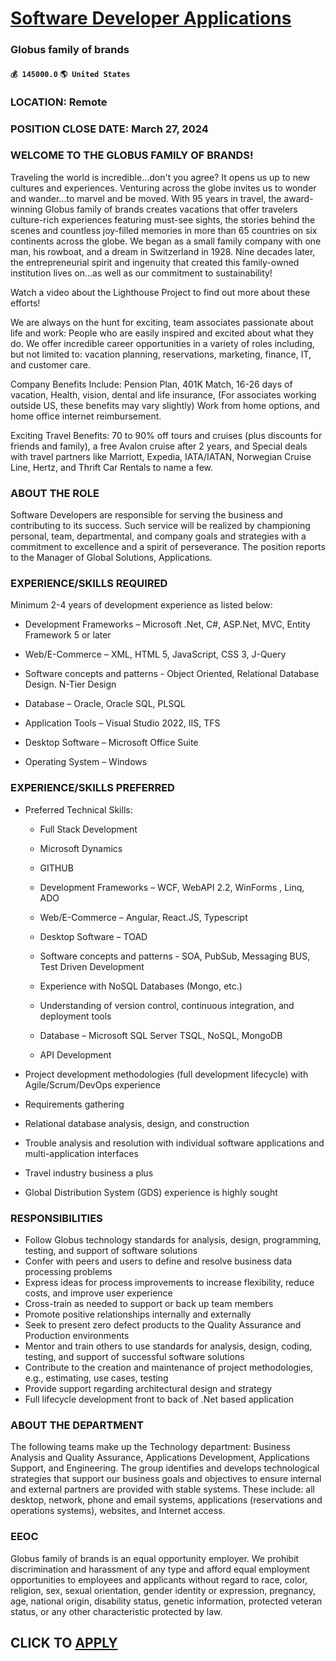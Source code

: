 # [Software Developer Applications](https://www.remotewlb.com/apply/software-developer-applications)  
### Globus family of brands  
#### `💰 145000.0` `🌎 United States`  

### LOCATION: Remote

### POSITION CLOSE DATE: March 27, 2024

### WELCOME TO THE GLOBUS FAMILY OF BRANDS!

Traveling the world is incredible...don't you agree? It opens us up to new cultures and experiences. Venturing across the globe invites us to wonder and wander...to marvel and be moved. With 95 years in travel, the award-winning Globus family of brands creates vacations that offer travelers culture-rich experiences featuring must-see sights, the stories behind the scenes and countless joy-filled memories in more than 65 countries on six continents across the globe. We began as a small family company with one man, his rowboat, and a dream in Switzerland in 1928. Nine decades later, the entrepreneurial spirit and ingenuity that created this family-owned institution lives on...as well as our commitment to sustainability!

Watch a video about the Lighthouse Project to find out more about these efforts!

We are always on the hunt for exciting, team associates passionate about life and work: People who are easily inspired and excited about what they do. We offer incredible career opportunities in a variety of roles including, but not limited to: vacation planning, reservations, marketing, finance, IT, and customer care.

Company Benefits Include: Pension Plan, 401K Match, 16-26 days of vacation, Health, vision, dental and life insurance, (For associates working outside US, these benefits may vary slightly) Work from home options, and home office internet reimbursement.

Exciting Travel Benefits: 70 to 90% off tours and cruises (plus discounts for friends and family), a free Avalon cruise after 2 years, and Special deals with travel partners like Marriott, Expedia, IATA/IATAN, Norwegian Cruise Line, Hertz, and Thrift Car Rentals to name a few.

### ABOUT THE ROLE

Software Developers are responsible for serving the business and contributing to its success. Such service will be realized by championing personal, team, departmental, and company goals and strategies with a commitment to excellence and a spirit of perseverance. The position reports to the Manager of Global Solutions, Applications.

### EXPERIENCE/SKILLS REQUIRED

Minimum 2-4 years of development experience as listed below:

  * Development Frameworks – Microsoft .Net, C#, ASP.Net, MVC, Entity Framework 5 or later 
  * Web/E-Commerce – XML, HTML 5, JavaScript, CSS 3, J-Query

  * Software concepts and patterns - Object Oriented, Relational Database Design. N-Tier Design 
  * Database – Oracle, Oracle SQL, PLSQL 
  * Application Tools – Visual Studio 2022, IIS, TFS 
  * Desktop Software – Microsoft Office Suite 
  * Operating System – Windows 

### EXPERIENCE/SKILLS PREFERRED

  * Preferred Technical Skills: 
    * Full Stack Development 
    * Microsoft Dynamics
    * GITHUB  

    * Development Frameworks – WCF, WebAPI 2.2, WinForms , Linq, ADO 
    * Web/E-Commerce – Angular, React.JS, Typescript 
    * Desktop Software – TOAD 
    * Software concepts and patterns - SOA, PubSub, Messaging BUS, Test Driven Development 
    * Experience with NoSQL Databases (Mongo, etc.) 
    * Understanding of version control, continuous integration, and deployment tools 
    * Database – Microsoft SQL Server TSQL, NoSQL, MongoDB 
    * API Development 

  * Project development methodologies (full development lifecycle) with Agile/Scrum/DevOps experience 
  * Requirements gathering 
  * Relational database analysis, design, and construction 
  * Trouble analysis and resolution with individual software applications and multi-application interfaces 
  * Travel industry business a plus 
  * Global Distribution System (GDS) experience is highly sought 

### RESPONSIBILITIES

  * Follow Globus technology standards for analysis, design, programming, testing, and support of software solutions 
  * Confer with peers and users to define and resolve business data processing problems 
  * Express ideas for process improvements to increase flexibility, reduce costs, and improve user experience 
  * Cross-train as needed to support or back up team members 
  * Promote positive relationships internally and externally 
  * Seek to present zero defect products to the Quality Assurance and Production environments 
  * Mentor and train others to use standards for analysis, design, coding, testing, and support of successful software solutions 
  * Contribute to the creation and maintenance of project methodologies, e.g., estimating, use cases, testing 
  * Provide support regarding architectural design and strategy 
  * Full lifecycle development front to back of .Net based application 

### ABOUT THE DEPARTMENT

The following teams make up the Technology department: Business Analysis and Quality Assurance, Applications Development, Applications Support, and Engineering. The group identifies and develops technological strategies that support our business goals and objectives to ensure internal and external partners are provided with stable systems. These include: all desktop, network, phone and email systems, applications (reservations and operations systems), websites, and Internet access.

### EEOC

Globus family of brands is an equal opportunity employer. We prohibit discrimination and harassment of any type and afford equal employment opportunities to employees and applicants without regard to race, color, religion, sex, sexual orientation, gender identity or expression, pregnancy, age, national origin, disability status, genetic information, protected veteran status, or any other characteristic protected by law.

  
## CLICK TO [APPLY](https://www.remotewlb.com/apply/software-developer-applications)

